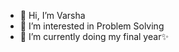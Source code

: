 - 👋 Hi, I’m Varsha
- 👀 I’m interested in Problem Solving
- 🌱 I’m currently doing my final year✨


<!---
cvarsha1102/cvarsha1102 is a ✨ special ✨ repository because its `README.md` (this file) appears on your GitHub profile.
You can click the Preview link to take a look at your changes.
--->
